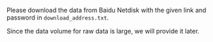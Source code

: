 Please download the data from Baidu Netdisk with the given link and password in `download_address.txt`.

Since the data volume for raw data is large, we will provide it later.